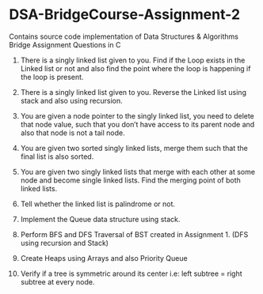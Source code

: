 # DSA-BridgeCourse-Assignment-2
Contains source code implementation of Data Structures & Algorithms Bridge Assignment Questions in C

1. There is a singly linked list given to you. Find if the Loop exists in the Linked list or not
and also find the point where the loop is happening if the loop is present.

2. There is a singly linked list given to you. Reverse the Linked list using stack and also
using recursion.

3. You are given a node pointer to the singly linked list, you need to delete that node value,
such that you don’t have access to its parent node and also that node is not a tail node.

4. You are given two sorted singly linked lists, merge them such that the final list is also
sorted.

5. You are given two singly linked lists that merge with each other at some node and
become single linked lists. Find the merging point of both linked lists.

6. Tell whether the linked list is palindrome or not.

7. Implement the Queue data structure using stack.

8. Perform BFS and DFS Traversal of BST created in Assignment 1. (DFS using recursion
and Stack)

9. Create Heaps using Arrays and also Priority Queue

10. Verify if a tree is symmetric around its center i.e: left subtree = right subtree at every
node.
